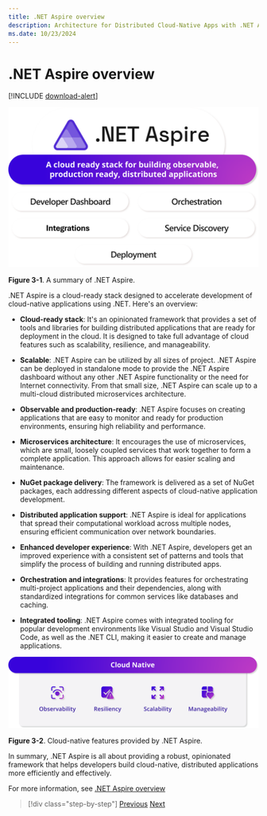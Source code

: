 ```yaml
---
title: .NET Aspire overview
description: Architecture for Distributed Cloud-Native Apps with .NET Aspire & Containers | .NET Aspire overview
ms.date: 10/23/2024
---
```


# .NET Aspire overview

[!INCLUDE [download-alert](../includes/download-alert.md)]

![A diagram showing an overview of .NET Aspire. A cloud ready stack for building observable, production ready, distributed applications.](media/what-is-aspire.png)

**Figure 3-1**. A summary of .NET Aspire.

.NET Aspire is a cloud-ready stack designed to accelerate development of cloud-native applications using .NET. Here's an overview:

- **Cloud-ready stack**: It's an opinionated framework that provides a set of tools and libraries for building distributed applications that are ready for deployment in the cloud. It is designed to take full advantage of cloud features such as scalability, resilience, and manageability.

- **Scalable**: .NET Aspire can be utilized by all sizes of project. .NET Aspire can be deployed in standalone mode to provide the .NET Aspire dashboard without any other .NET Aspire functionality or the need for Internet connectivity. From that small size, .NET Aspire can scale up to a multi-cloud distributed microservices architecture.

- **Observable and production-ready**: .NET Aspire focuses on creating applications that are easy to monitor and ready for production environments, ensuring high reliability and performance.

- **Microservices architecture**: It encourages the use of microservices, which are small, loosely coupled services that work together to form a complete application. This approach allows for easier scaling and maintenance.

- **NuGet package delivery**: The framework is delivered as a set of NuGet packages, each addressing different aspects of cloud-native application development.

- **Distributed application support**: .NET Aspire is ideal for applications that spread their computational workload across multiple nodes, ensuring efficient communication over network boundaries.

- **Enhanced developer experience**: With .NET Aspire, developers get an improved experience with a consistent set of patterns and tools that simplify the process of building and running distributed apps.

- **Orchestration and integrations**: It provides features for orchestrating multi-project applications and their dependencies, along with standardized integrations for common services like databases and caching.

- **Integrated tooling**: .NET Aspire comes with integrated tooling for popular development environments like Visual Studio and Visual Studio Code, as well as the .NET CLI, making it easier to create and manage applications.

![A diagram showing a summary of .NET Aspire. Cloud native observability, resiliency, scalability, and manageability.](media/aspire-cloud-native.png)

**Figure 3-2**. Cloud-native features provided by .NET Aspire.

In summary, .NET Aspire is all about providing a robust, opinionated framework that helps developers build cloud-native, distributed applications more efficiently and effectively.

For more information, see [.NET Aspire overview](/dotnet/aspire/get-started/aspire-overview)

>[!div class="step-by-step"]
>[Previous](../introduction-containers-docker/official-container-images-tooling.md)
>[Next](orchestration.md)
